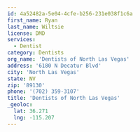 ```yaml
---
id: 4a52482a-5e04-4cfe-b256-231e038f1c6a
first_name: Ryan
last_name: Wiltsie
license: DMD
services:
  - Dentist
category: Dentists
org_name: 'Dentists of North Las Vegas'
address: '6180 N Decatur Blvd'
city: 'North Las Vegas'
state: NV
zip: '89130'
phone: '(702) 359-3107'
title: 'Dentists of North Las Vegas'
_geoloc:
  lat: 36.271
  lng: -115.207
---
```

